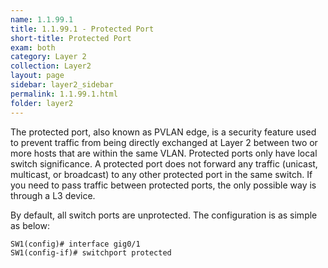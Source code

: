 ```yaml
---
name: 1.1.99.1
title: 1.1.99.1 - Protected Port
short-title: Protected Port
exam: both
category: Layer 2
collection: Layer2
layout: page
sidebar: layer2_sidebar
permalink: 1.1.99.1.html
folder: layer2
---
```

The protected port, also known as PVLAN edge, is a security feature used to prevent traffic from being directly exchanged at Layer 2 between two or more hosts that are within the same VLAN. Protected ports only have local switch significance. A protected port does not forward any traffic (unicast, multicast, or broadcast) to any other protected port in the same switch. If you need to pass traffic between protected ports, the only possible way is through a L3 device.

By default, all switch ports are unprotected. The configuration is as simple as below:
```
SW1(config)# interface gig0/1
SW1(config-if)# switchport protected
```

